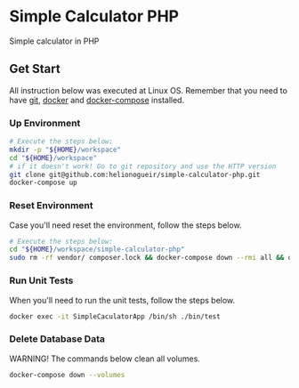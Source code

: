 # Simple Calculator PHP
Simple calculator in PHP

## Get Start
All instruction below was executed at Linux OS. Remember that you need to have [git](https://git-scm.com/downloads), [docker](https://docs.docker.com/install/#supported-platforms) and [docker-compose](https://docs.docker.com/compose/install/) installed.

### Up Environment
```bash
# Execute the steps below:
mkdir -p "${HOME}/workspace"
cd "${HOME}/workspace"
# if it doesn't work! Go to git repository and use the HTTP version
git clone git@github.com:helionogueir/simple-calculator-php.git
docker-compose up
```

### Reset Environment
Case you'll need reset the environment, follow the steps below.
```bash
# Execute the steps below:
cd "${HOME}/workspace/simple-calculator-php"
sudo rm -rf vendor/ composer.lock && docker-compose down --rmi all && docker-compose build && docker-compose up
```

### Run Unit Tests
When you'll need to run the unit tests, follow the steps below.
```bash
docker exec -it SimpleCaculatorApp /bin/sh ./bin/test
```

### Delete Database Data
WARNING! The commands below clean all volumes.
```bash
docker-compose down --volumes
```
